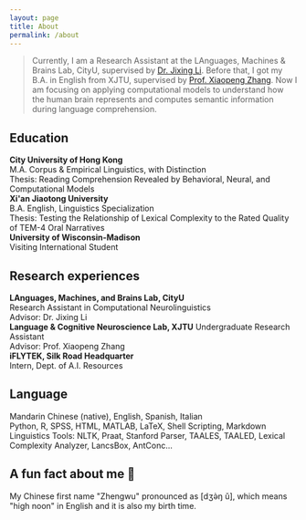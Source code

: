 ```yaml
---
layout: page
title: About
permalink: /about
---
```

> Currently, I am a Research Assistant at the LAnguages, Machines & Brains Lab, CityU, supervised by [Dr. Jixing Li](https://jixing-li.github.io/). Before that, I got my B.A. in English from XJTU, supervised by [Prof. Xiaopeng Zhang](http://gr.xjtu.edu.cn/en/web/zhangxp). Now I am focusing on applying computational models to understand how the human brain represents and computes semantic information during language comprehension.

## Education
__City University of Hong Kong__ <br>
M.A. Corpus & Empirical Linguistics, with Distinction<br>
Thesis: Reading Comprehension Revealed by Behavioral, Neural, and Computational Models<br>
__Xi'an Jiaotong University__ <br>
B.A. English, Linguistics Specialization<br>
Thesis: Testing the Relationship of Lexical Complexity to the Rated Quality of TEM-4 Oral Narratives<br>
__University of Wisconsin-Madison__ <br>
Visiting International Student<br>

## Research experiences
__LAnguages, Machines, and Brains Lab, CityU__ <br>
Research Assistant in Computational Neurolinguistics<br>
Advisor: Dr. Jixing Li<br>
__Language & Cognitive Neuroscience Lab, XJTU__
Undergraduate Research Assistant<br>
Advisor: Prof. Xiaopeng Zhang<br>
__iFLYTEK, Silk Road Headquarter__ <br>
Intern, Dept. of A.I. Resources <br>

## Language
Mandarin Chinese (native), English, Spanish, Italian<br>
Python, R, SPSS, HTML, MATLAB, LaTeX, Shell Scripting, Markdown<br>
Linguistics Tools: NLTK, Praat, Stanford Parser, TAALES, TAALED, Lexical Complexity Analyzer, LancsBox, AntConc...

## A fun fact about me 🥳
My Chinese first name "Zhengwu" pronounced as [dʒə̀ŋ ǔ], which means "high noon" in English and it is also my birth time.  
